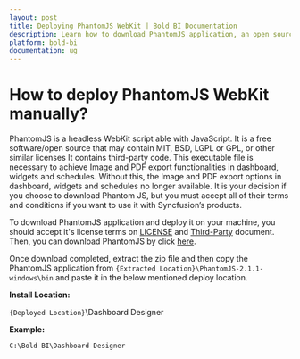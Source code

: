 ```yaml
---
layout: post
title: Deploying PhantomJS WebKit | Bold BI Documentation
description: Learn how to download PhantomJS application, an open source webkit and deploy it on your machine manually.
platform: bold-bi
documentation: ug
---
```


# How to deploy PhantomJS WebKit manually?
PhantomJS is a headless WebKit 	script able with JavaScript. It is a free software/open source that may contain MIT, BSD, LGPL or GPL, or other similar licenses It contains third-party code. This executable file is necessary to achieve Image and PDF export functionalities in dashboard, widgets and schedules. Without this, the Image and PDF export options in dashboard, widgets and schedules no longer available. It is your decision if you choose to download Phantom JS, but you must accept all of their terms and conditions if you want to use it with Syncfusion’s products.

To download PhantomJS application and deploy it on your machine, you should accept it's license terms on [LICENSE](https://github.com/ariya/phantomjs/blob/master/LICENSE.BSD) and [Third-Party](https://github.com/ariya/phantomjs/blob/master/third-party.txt) document. Then, you can download PhantomJS by click [here](http://bitbucket.org/ariya/phantomjs/downloads/phantomjs-2.1.1-windows.zip).

Once download completed, extract the zip file and then copy the PhantomJS application from `{Extracted Location}\PhantomJS-2.1.1-windows\bin` and paste it in the below mentioned deploy location.

**Install Location:**

`{Deployed Location}`\Dashboard Designer

**Example:**

`C:\Bold BI\Dashboard Designer`